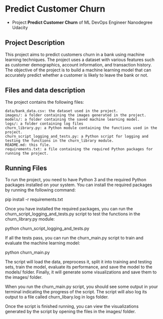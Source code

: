 # Predict Customer Churn

- Project **Predict Customer Churn** of ML DevOps Engineer Nanodegree Udacity


## Project Description
This project aims to predict customers churn in a bank using machine learning techniques. The project uses a dataset with various features such as customer demographics, account information, and transaction history. The objective of the project is to build a machine learning model that can accurately predict whether a customer is likely to leave the bank or not.

## Files and data description
The project contains the following files:

    data/bank_data.csv: the dataset used in the project.
    images/: a folder containing the images generated in the project.
    models/: a folder containing the saved machine learning model.
    logs/: a folder containing log files
    churn_library.py: a Python module containing the functions used in the project.
    churn_script_logging_and_tests.py: a Python script for logging and testing the functions in the churn_library module.
    README.md: this file.
    requirements.txt: a file containing the required Python packages for running the project.
## Running Files
To run the project, you need to have Python 3 and the required Python packages installed on your system. You can install the required packages by running the following command:

pip install -r requirements.txt

Once you have installed the required packages, you can run the churn_script_logging_and_tests.py script to test the functions in the churn_library.py module:

python churn_script_logging_and_tests.py

If all the tests pass, you can run the churn_main.py script to train and evaluate the machine learning model:

python churn_main.py

The script will load the data, preprocess it, split it into training and testing sets, train the model, evaluate its performance, and save the model to the models/ folder. Finally, it will generate some visualizations and save them to the images/ folder.

When you run the churn_main.py script, you should see some output in your terminal indicating the progress of the script. The script will also log its output to a file called churn_libary.log in logs folder.

Once the script is finished running, you can view the visualizations generated by the script by opening the files in the images/ folder.